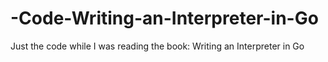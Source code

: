 # -Code-Writing-an-Interpreter-in-Go
Just the code while I was reading the book: Writing an Interpreter in Go
